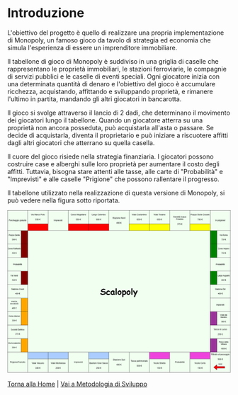 # Introduzione
L'obiettivo del progetto è quello di realizzare una propria implementazione di Monopoly, un famoso gioco da tavolo di strategia ed economia che simula l'esperienza di essere un imprenditore immobiliare.

Il tabellone di gioco di Monopoly è suddiviso in una griglia di caselle che rappresentano le proprietà immobiliari, le stazioni ferroviarie, le compagnie di servizi pubblici e le caselle di eventi speciali. Ogni giocatore inizia con una determinata quantità di denaro e l'obiettivo del gioco è accumulare ricchezza, acquistando, affittando e sviluppando proprietà, e rimanere l'ultimo in partita, mandando gli altri giocatori in bancarotta.

Il gioco si svolge attraverso il lancio di 2 dadi, che determinano il movimento dei giocatori lungo il tabellone. Quando un giocatore atterra su una proprietà non ancora posseduta, può acquistarla all'asta o passare. Se decide di acquistarla, diventa il proprietario e può iniziare a riscuotere affitti dagli altri giocatori che atterrano su quella casella.

Il cuore del gioco risiede nella strategia finanziaria. I giocatori possono costruire case e alberghi sulle loro proprietà per aumentare il costo degli affitti. Tuttavia, bisogna stare attenti alle tasse, alle carte di "Probabilità" e "Imprevisti" e alle caselle "Prigione" che possono rallentare il progresso.

Il tabellone utilizzato nella realizzazione di questa versione di Monopoly, si può vedere nella figura sotto riportata.

![Tabellone di gioco](../images/Gameboard.png)

[Torna alla Home](../README.md) | [Vai a Metodologia di Sviluppo](../2-development-process/README.md)
